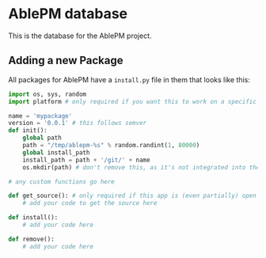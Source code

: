 # AblePM database

This is the database for the AblePM project.

## Adding a new Package

All packages for AblePM have a `install.py` file in them that looks like this:

```python
import os, sys, random
import platform # only required if you want this to work on a specific os only

name = 'mypackage'
version = '0.0.1' # this follows semver
def init():
    global path
    path = "/tmp/ablepm-%s" % random.randint(1, 80000)
    global install_path
    install_path = path + '/git/' + name
    os.mkdir(path) # don't remove this, as it's not integrated into the AblePM app

# any custom functions go here

def get_source(): # only required if this app is (even partially) open source
    # add your code to get the source here

def install():
    # add your code here

def remove():
    # add your code here
```

